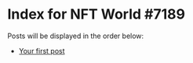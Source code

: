 # Index for NFT World #7189
Posts will be displayed in the order below:

- [Your first post](./001-first.md)

